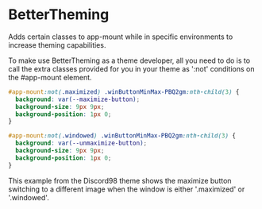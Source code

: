 # BetterTheming  
Adds certain classes to app-mount while in specific environments to increase theming capabilities.


To make use BetterTheming as a theme developer, all you need to do is to call the extra classes provided for you in your theme as ':not' conditions on the #app-mount element.
```css
#app-mount:not(.maximized) .winButtonMinMax-PBQ2gm:nth-child(3) {
  background: var(--maximize-button);
  background-size: 9px 9px;
  background-position: 1px 0;
}

#app-mount:not(.windowed) .winButtonMinMax-PBQ2gm:nth-child(3) {
  background: var(--unmaximize-button);
  background-size: 9px 9px;
  background-position: 1px 0;
}
``` 
This example from the Discord98 theme shows the maximize button switching to a different image when the window is either '.maximized' or '.windowed'.